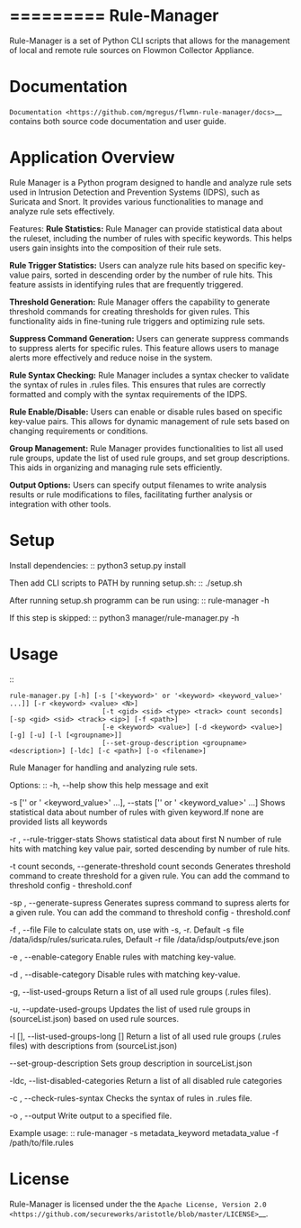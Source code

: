 =========
Rule-Manager
=========

Rule-Manager is a set of Python CLI scripts that allows for the management of local and remote
rule sources on Flowmon Collector Appliance.

Documentation
=============

`Documentation <https://github.com/mgregus/flwmn-rule-manager/docs>`__ contains both source code documentation and user guide.


Application Overview
====================

Rule Manager is a Python program designed to handle and analyze rule sets used in Intrusion Detection and Prevention Systems (IDPS), such as Suricata and Snort. It provides various functionalities to manage and analyze rule sets effectively.


Features:
  **Rule Statistics:** Rule Manager can provide statistical data about the ruleset, including the number of rules with specific keywords. This helps users gain insights into the composition of their rule sets.

  **Rule Trigger Statistics:** Users can analyze rule hits based on specific key-value pairs, sorted in descending order by the number of rule hits. This feature assists in identifying rules that are frequently triggered.

  **Threshold Generation:** Rule Manager offers the capability to generate threshold commands for creating thresholds for given rules. This functionality aids in fine-tuning rule triggers and optimizing rule sets.

  **Suppress Command Generation:** Users can generate suppress commands to suppress alerts for specific rules. This feature allows users to manage alerts more effectively and reduce noise in the system.

  **Rule Syntax Checking:** Rule Manager includes a syntax checker to validate the syntax of rules in .rules files. This ensures that rules are correctly formatted and comply with the syntax requirements of the IDPS.

  **Rule Enable/Disable:** Users can enable or disable rules based on specific key-value pairs. This allows for dynamic management of rule sets based on changing requirements or conditions.

  **Group Management:** Rule Manager provides functionalities to list all used rule groups, update the list of used rule groups, and set group descriptions. This aids in organizing and managing rule sets efficiently.

  **Output Options:** Users can specify output filenames to write analysis results or rule modifications to files, facilitating further analysis or integration with other tools.


Setup
=====

Install dependencies:
::
    python3 setup.py install

Then add CLI scripts to PATH by running setup.sh:
::
    ./setup.sh

After running setup.sh programm can be run using:
::
    rule-manager -h

If this step is skipped:
::
    python3 manager/rule-manager.py -h




Usage
=====
::

    rule-manager.py [-h] [-s ['<keyword>' or '<keyword> <keyword_value>' ...]] [-r <keyword> <value> <N>]
                           [-t <gid> <sid> <type> <track> count seconds] [-sp <gid> <sid> <track> <ip>] [-f <path>]
                           [-e <keyword> <value>] [-d <keyword> <value>] [-g] [-u] [-l [<groupname>]]
                           [--set-group-description <groupname> <description>] [-ldc] [-c <path>] [-o <filename>]

Rule Manager for handling and analyzing rule sets.

Options:
::
  -h, --help            show this help message and exit

  -s ['<keyword>' or '<keyword> <keyword_value>' ...], --stats ['<keyword>' or '<keyword> <keyword_value>' ...]
                        Shows statistical data about number of rules with given keyword.If none are provided lists all
                        keywords

  -r <keyword> <value> <N>, --rule-trigger-stats <keyword> <value> <N>
                        Shows statistical data about first N number of rule hits with matching key value pair, sorted
                        descending by number of rule hits.

  -t <gid> <sid> <type> <track> count seconds, --generate-threshold <gid> <sid> <type> <track> count seconds
                        Generates threshold command to create threshold for a given rule. You can add the command to
                        threshold config - threshold.conf

  -sp <gid> <sid> <track> <ip>, --generate-supress <gid> <sid> <track> <ip>
                        Generates supress command to supress alerts for a given rule. You can add the command to
                        threshold config - threshold.conf

  -f <path>, --file <path>
                        File to calculate stats on, use with -s, -r. Default -s file /data/idsp/rules/suricata.rules,
                        Default -r file /data/idsp/outputs/eve.json

  -e <keyword> <value>, --enable-category <keyword> <value>
                        Enable rules with matching key-value.

  -d <keyword> <value>, --disable-category <keyword> <value>
                        Disable rules with matching key-value.

  -g, --list-used-groups
                        Return a list of all used rule groups (.rules files).

  -u, --update-used-groups
                        Updates the list of used rule groups in (sourceList.json) based on used rule sources.

  -l [<groupname>], --list-used-groups-long [<groupname>]
                        Return a list of all used rule groups (.rules files) with descriptions from (sourceList.json)

  --set-group-description <groupname> <description>
                        Sets group description in sourceList.json

  -ldc, --list-disabled-categories
                        Return a list of all disabled rule categories

  -c <path>, --check-rules-syntax <path>
                        Checks the syntax of rules in .rules file.

  -o <filename>, --output <filename>
                        Write output to a specified file.

Example usage:
::
  rule-manager -s metadata_keyword metadata_value -f /path/to/file.rules


License
=======

Rule-Manager is licensed under the the `Apache License, Version 2.0 <https://github.com/secureworks/aristotle/blob/master/LICENSE>`__.